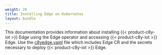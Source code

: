 ```yaml
---
weight: 20
title: Installing Edge on Kubernetes
layout: bundle
---
```


This documentation provides information about installing {{< product-c8y-iot >}} Edge using the Edge operator and accessing {{< product-c8y-iot >}} Edge. Use the [c8yedge.yaml](/files/edge-k8s/c8yedge.yaml) file which includes Edge CR and the secrets necessary to deploy {{< product-c8y-iot >}} Edge.
